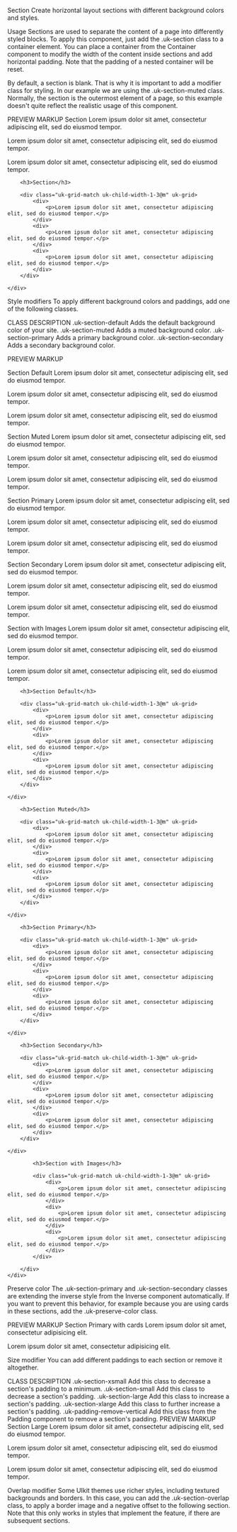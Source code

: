 

Section
Create horizontal layout sections with different background colors and styles.

Usage
Sections are used to separate the content of a page into differently styled blocks. To apply this component, just add the .uk-section class to a container element. You can place a container from the Container component to modify the width of the content inside sections and add horizontal padding. Note that the padding of a nested container will be reset.

<div class="uk-section">
    <div class="uk-container"></div>
</div>
By default, a section is blank. That is why it is important to add a modifier class for styling. In our example we are using the .uk-section-muted class. Normally, the section is the outermost element of a page, so this example doesn't quite reflect the realistic usage of this component.

PREVIEW
MARKUP
Section
Lorem ipsum dolor sit amet, consectetur adipiscing elit, sed do eiusmod tempor.

Lorem ipsum dolor sit amet, consectetur adipiscing elit, sed do eiusmod tempor.

Lorem ipsum dolor sit amet, consectetur adipiscing elit, sed do eiusmod tempor.


<div class="uk-section uk-section-muted">
    <div class="uk-container">

        <h3>Section</h3>

        <div class="uk-grid-match uk-child-width-1-3@m" uk-grid>
            <div>
                <p>Lorem ipsum dolor sit amet, consectetur adipiscing elit, sed do eiusmod tempor.</p>
            </div>
            <div>
                <p>Lorem ipsum dolor sit amet, consectetur adipiscing elit, sed do eiusmod tempor.</p>
            </div>
            <div>
                <p>Lorem ipsum dolor sit amet, consectetur adipiscing elit, sed do eiusmod tempor.</p>
            </div>
        </div>

    </div>
</div>




Style modifiers
To apply different background colors and paddings, add one of the following classes.

CLASS	DESCRIPTION
.uk-section-default	Adds the default background color of your site.
.uk-section-muted	Adds a muted background color.
.uk-section-primary	Adds a primary background color.
.uk-section-secondary	Adds a secondary background color.
<div class="uk-section uk-section-primary"></div>
PREVIEW
MARKUP



Section Default
Lorem ipsum dolor sit amet, consectetur adipiscing elit, sed do eiusmod tempor.

Lorem ipsum dolor sit amet, consectetur adipiscing elit, sed do eiusmod tempor.

Lorem ipsum dolor sit amet, consectetur adipiscing elit, sed do eiusmod tempor.

Section Muted
Lorem ipsum dolor sit amet, consectetur adipiscing elit, sed do eiusmod tempor.

Lorem ipsum dolor sit amet, consectetur adipiscing elit, sed do eiusmod tempor.

Lorem ipsum dolor sit amet, consectetur adipiscing elit, sed do eiusmod tempor.

Section Primary
Lorem ipsum dolor sit amet, consectetur adipiscing elit, sed do eiusmod tempor.

Lorem ipsum dolor sit amet, consectetur adipiscing elit, sed do eiusmod tempor.

Lorem ipsum dolor sit amet, consectetur adipiscing elit, sed do eiusmod tempor.

Section Secondary
Lorem ipsum dolor sit amet, consectetur adipiscing elit, sed do eiusmod tempor.

Lorem ipsum dolor sit amet, consectetur adipiscing elit, sed do eiusmod tempor.

Lorem ipsum dolor sit amet, consectetur adipiscing elit, sed do eiusmod tempor.

Section with Images
Lorem ipsum dolor sit amet, consectetur adipiscing elit, sed do eiusmod tempor.

Lorem ipsum dolor sit amet, consectetur adipiscing elit, sed do eiusmod tempor.

Lorem ipsum dolor sit amet, consectetur adipiscing elit, sed do eiusmod tempor.



<div class="uk-section uk-section-default">
    <div class="uk-container">

        <h3>Section Default</h3>

        <div class="uk-grid-match uk-child-width-1-3@m" uk-grid>
            <div>
                <p>Lorem ipsum dolor sit amet, consectetur adipiscing elit, sed do eiusmod tempor.</p>
            </div>
            <div>
                <p>Lorem ipsum dolor sit amet, consectetur adipiscing elit, sed do eiusmod tempor.</p>
            </div>
            <div>
                <p>Lorem ipsum dolor sit amet, consectetur adipiscing elit, sed do eiusmod tempor.</p>
            </div>
        </div>

    </div>
</div>

<div class="uk-section uk-section-muted">
    <div class="uk-container">

        <h3>Section Muted</h3>

        <div class="uk-grid-match uk-child-width-1-3@m" uk-grid>
            <div>
                <p>Lorem ipsum dolor sit amet, consectetur adipiscing elit, sed do eiusmod tempor.</p>
            </div>
            <div>
                <p>Lorem ipsum dolor sit amet, consectetur adipiscing elit, sed do eiusmod tempor.</p>
            </div>
            <div>
                <p>Lorem ipsum dolor sit amet, consectetur adipiscing elit, sed do eiusmod tempor.</p>
            </div>
        </div>

    </div>
</div>

<div class="uk-section uk-section-primary uk-light">
    <div class="uk-container">

        <h3>Section Primary</h3>

        <div class="uk-grid-match uk-child-width-1-3@m" uk-grid>
            <div>
                <p>Lorem ipsum dolor sit amet, consectetur adipiscing elit, sed do eiusmod tempor.</p>
            </div>
            <div>
                <p>Lorem ipsum dolor sit amet, consectetur adipiscing elit, sed do eiusmod tempor.</p>
            </div>
            <div>
                <p>Lorem ipsum dolor sit amet, consectetur adipiscing elit, sed do eiusmod tempor.</p>
            </div>
        </div>

    </div>
</div>

<div class="uk-section uk-section-secondary uk-light">
    <div class="uk-container">

        <h3>Section Secondary</h3>

        <div class="uk-grid-match uk-child-width-1-3@m" uk-grid>
            <div>
                <p>Lorem ipsum dolor sit amet, consectetur adipiscing elit, sed do eiusmod tempor.</p>
            </div>
            <div>
                <p>Lorem ipsum dolor sit amet, consectetur adipiscing elit, sed do eiusmod tempor.</p>
            </div>
            <div>
                <p>Lorem ipsum dolor sit amet, consectetur adipiscing elit, sed do eiusmod tempor.</p>
            </div>
        </div>

    </div>
</div>

<div class="uk-section-default">
    <div class="uk-section uk-light uk-background-cover" style="background-image: url(images/dark.jpg)">
        <div class="uk-container">

            <h3>Section with Images</h3>

            <div class="uk-grid-match uk-child-width-1-3@m" uk-grid>
                <div>
                    <p>Lorem ipsum dolor sit amet, consectetur adipiscing elit, sed do eiusmod tempor.</p>
                </div>
                <div>
                    <p>Lorem ipsum dolor sit amet, consectetur adipiscing elit, sed do eiusmod tempor.</p>
                </div>
                <div>
                    <p>Lorem ipsum dolor sit amet, consectetur adipiscing elit, sed do eiusmod tempor.</p>
                </div>
            </div>

        </div>
    </div>
</div>





Preserve color
The .uk-section-primary and .uk-section-secondary classes are extending the inverse style from the Inverse component automatically. If you want to prevent this behavior, for example because you are using cards in these sections, add the .uk-preserve-color class.

<div class="uk-section uk-section-primary uk-preserve-color"></div>
PREVIEW
MARKUP
Section Primary with cards
Lorem ipsum dolor sit amet, consectetur adipisicing elit.

Lorem ipsum dolor sit amet, consectetur adipisicing elit.

Size modifier
You can add different paddings to each section or remove it altogether.

CLASS	DESCRIPTION
.uk-section-xsmall	Add this class to decrease a section's padding to a minimum.
.uk-section-small	Add this class to decrease a section's padding.
.uk-section-large	Add this class to increase a section's padding.
.uk-section-xlarge	Add this class to further increase a section's padding.
.uk-padding-remove-vertical	Add this class from the Padding component to remove a section's padding.
PREVIEW
MARKUP
Section Large
Lorem ipsum dolor sit amet, consectetur adipiscing elit, sed do eiusmod tempor.

Lorem ipsum dolor sit amet, consectetur adipiscing elit, sed do eiusmod tempor.

Lorem ipsum dolor sit amet, consectetur adipiscing elit, sed do eiusmod tempor.

Overlap modifier
Some UIkit themes use richer styles, including textured backgrounds and borders. In this case, you can add the .uk-section-overlap class, to apply a border image and a negative offset to the following section. Note that this only works in styles that implement the feature, if there are subsequent sections.

<div class="uk-section uk-section-overlap"></div>
